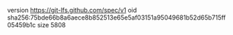 version https://git-lfs.github.com/spec/v1
oid sha256:75bde66b8a6aece8b852513e65e5af03151a95049681b52d65b715ff05459b1c
size 5808
